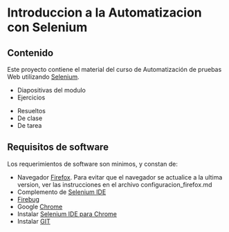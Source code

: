 # Introduccion a la Automatizacion con Selenium
## Contenido
 Este proyecto contiene el material del curso de Automatización de pruebas Web utilizando [Selenium](http://seleniumhq.org).  

* Diapositivas del modulo
* Ejercicios
 - Resueltos
 - De clase
 - De tarea

## Requisitos de software
Los requerimientos de software son minimos, y constan de:

* Navegador [Firefox](https://ftp.mozilla.org/pub/firefox/releases/53.0.3/).  Para evitar que el navegador se actualice a la ultima version, ver las instrucciones en el archivo configuracion_firefox.md
* Complemento de [Selenium IDE](https://addons.mozilla.org/es/firefox/addon/selenium-ide/versions/)
* [Firebug](https://addons.mozilla.org/en-US/firefox/addon/firebug/)
* Google [Chrome](https://www.google.com/chrome/browser/features.html)
* Instalar [Selenium IDE para Chrome](https://chrome.google.com/webstore/detail/selenium-ide/mooikfkahbdckldjjndioackbalphokd)
* Instalar [GIT](https://git-scm.com/book/es/v1/Empezando-Instalando-Git)
